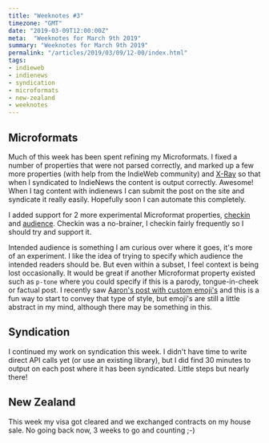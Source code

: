 ```yaml
---
title: "Weeknotes #3"
timezone: "GMT"
date: "2019-03-09T12:00:00Z"
meta:  "Weeknotes for March 9th 2019"
summary: "Weeknotes for March 9th 2019"
permalink: "/articles/2019/03/09/12-00/index.html"
tags:
- indieweb
- indienews
- syndication
- microformats
- new-zealand
- weeknotes
---
```


## Microformats

Much of this week has been spent refining my Microformats. I fixed a number of properties that were not parsed correctly, and marked up a few more properties (with help from the IndieWeb community) and [X-Ray](http://xray.p3k.io/) so that when I syndicated to IndieNews the content is output correctly. Awesome!
When I tag content with indienews I can submit the post on the site and syndicate it really easily. Hopefully soon I can automate this completely.

I added support for 2 more experimental Microformat properties, [checkin](https://indieweb.org/checkin) and [audience](https://indieweb.org/audience). Checkin was a no-brainer, I checkin fairly frequently so I should try and support it.

Intended audience is something I am curious over where it goes, it's more of an experiment.  I like the idea of trying to specify which audience the intended readers should be. But even within a subset, I feel context is being lost occasionally. It would be great if another Microformat property existed such as `p-tone` where you could specify if this is a parody, tongue-in-cheek or factual post. I recently saw [Aaron's post with custom emoji's](https://aaronparecki.com/2019/02/25/9/emoji) and this is a fun way to start to convey that type of style, but emoji's are still a little abstract in my mind, although there may be something in this.

## Syndication

I continued my work on syndication this week. I didn't have time to write direct API calls yet (or use an existing library), but I did find 30 minutes to output on each post where it has been syndicated. Little steps but nearly there!

## New Zealand

This week my visa got cleared and we exchanged contracts on my house sale. No going back now, 3 weeks to go and counting ;-)
